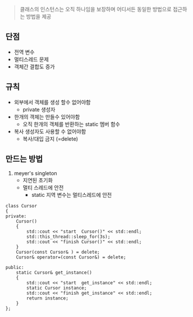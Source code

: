 > 클래스의 인스턴스는 오직 하나임을 보장하며 어디서든 동일한 방법으로 접근하는 방법을 제공

## 단점
* 전역 변수
* 멀티스레드 문제
* 객체간 결합도 증가

## 규칙
* 외부에서 객체를 생성 할수 없어야함
  * private 생성자
* 한개의 객체는 만들수 있어야함
  * 오직 한개의 객체를 반환하는 static 멤버 함수
* 복사 생성자도 사용할 수 없어야함
  * 복사/대입 금지 (=delete)

## 만드는 방법
1. meyer's singleton
   * 지연된 초기화
   * 멀티 스레드에 안전
       * static 지역 변수는 멀티스레드에 안전
```
class Cursor
{
private:
	Cursor() 
	{
		std::cout << "start  Cursor()" << std::endl;
		std::this_thread::sleep_for(3s);
		std::cout << "finish Cursor()" << std::endl;		
	}
	Cursor(const Cursor& ) = delete;
	Cursor& operator=(const Cursor&) = delete;

public:
	static Cursor& get_instance()
	{
		std::cout << "start  get_instance" << std::endl;
		static Cursor instance;
		std::cout << "finish get_instance" << std::endl;
		return instance;
	}
};
```

   
